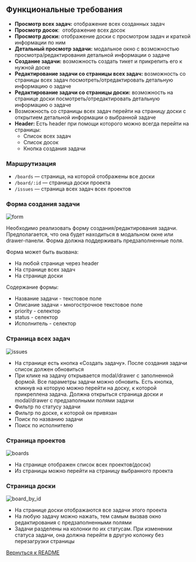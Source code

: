## Функциональные требования

- **Просмотр всех задач:** отображение всех созданных задач
- **Просмотр досок**:  отображение всех досок
- **Просмотр доски:** отображение доски с просмотром задач и краткой информации по ним
- **Детальный просмотр задачи:** модальное окно с возможностью просмотра/редактирования детальной информации о задаче
- **Создание задачи:** возможность создать тикет и прикрепить его к нужной доске
- **Редактирование задачи со страницы всех задач:** возможность со страницы всех задач посмотреть/отредактировать детальную информацию о задаче
- **Редактирование задачи со страницы доски:** возможность на странице доски посмотреть/отредактировать детальную информацию о задаче
- Возможность со страницы всех задач перейти на страницу доски с открытием детальной информации о выбранной задаче
- **Header:** Есть header при помощи которого можно всегда перейти на страницы:
  - Список всех задач
  - Список досок
  - Кнопка создания задачи

### Маршрутизация

- `/boards` — страница, на которой отображены все доски
- `/board/:id` — страница доски проекта
- `/issues` — страница всех задач всех проектов

### Форма создания задачи

![form](https://github.com/user-attachments/assets/0c8fb8b0-b8e8-46c2-b3d8-7300136d7d52)

Необходимо реализовать форму создания/редактирования задачи. Предполагается, что она будет находиться в модальном окне или drawer-панели.
Форма должна поддерживать предзаполненные поля.

Форма может быть вызвана:

- На любой странице через header
- На странице всех задач
- На странице доски

Содержание формы:

- Название задачи - текстовое поле
- Описание задачи - многострочное текстовое поле
- priority - селектор
- status - селектор
- Исполнитель - селектор

### Страница всех задач

![issues](https://github.com/user-attachments/assets/986e8c8c-c0f7-4309-b16e-6f7f39a467c8)

- На странице есть кнопка «Создать задачу». После создания задачи список должен обновиться
- При клике на задачу открывается modal/drawer с заполненной формой. Все параметры задачи можно обновить. Есть кнопка, кликнув на которую можно перейти на доску, к которой прикреплена задача. Должна открыться страница доски и modal/drawer с предзаполными полями задачи
- Фильтр по статусу задачи
- Фильтр по доске, к которой он привязан
- Поиск по названию задачи
- Поиск по исполнителю

### Страница проектов

![boards](https://github.com/user-attachments/assets/670dec07-2e0e-4684-8bb9-36bc80c8d7d1)

- На странице отображен список всех проектов(досок)
- Из страницы можно перейти на страницу выбранного проекта

### Страница доски

![board_by_id](https://github.com/user-attachments/assets/6f8ac749-5158-499f-baf1-63d992b6b35a)

- На странице доски отображаются все задачи этого проекта
- На любую задачу можно нажать, тем самым вызвав окно редактирования с предзаполненными полями
- Задачи разделены на колонки по их статусам. При изменении статуса задачи, она должна перейти в другую колонку без перезагрузки страницы

[Вернуться к README](../readme.md)
